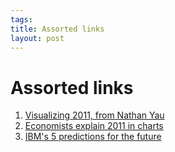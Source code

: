 ```yaml
--- 
tags: 
title: Assorted links
layout: post
---
```

# Assorted links

  1. [Visualizing 2011, from Nathan Yau](http://flowingdata.com/2011/12/21/the-best-data-visualization-projects-of-2011/)
  2. [Economists explain 2011 in charts](http://www.washingtonpost.com/business/economy/economists-explain-2011-in-charts/2011/12/21/gIQAT3lg9O_gallery.html#photo=1)
  3. [IBM's 5 predictions for the future](http://www.huffingtonpost.com/2011/12/20/next-5-in-5-ibm_n_1160955.html)


